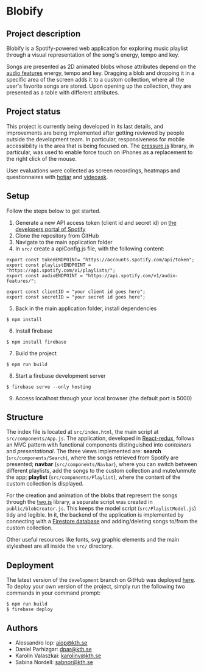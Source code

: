 # Blobify
## Project description

Blobify is a Spotify-powered web application for exploring music playlist through a visual representation of the song's energy, tempo and key. 

Songs are presented as 2D animated blobs whose attributes depend on the [audio features](https://developer.spotify.com/documentation/web-api/reference/tracks/get-several-audio-features) energy, tempo and key. Dragging a blob and dropping it in a specific area of the screen adds it to a custom collection, where all the user's favorite songs are stored. Upon opening up the collection, they are presented as a table with different attributes.

## Project status

This project is currently being developed in its last details, and improvements are being implemented after getting reviewed by people outside the development team. In particular, responsiveness for mobile accessibility is the area that is being focused on. The [pressure.js](https://pressurejs.com) library, in particular, was used to enable force touch on iPhones as a replacement to the right click of the mouse.

User evaluations were collected as screen recordings, heatmaps and questionnaires with [hotjar](https://www.hotjar.com) and [videoask](https://www.videoask.com/).

## Setup

Follow the steps below to get started.

1. Generate a new API access token (client id and secret id) on [the developers portal of Spotify](https://developer.spotify.com)
2. Clone the repository from GitHub
3. Navigate to the main application folder
4. In `src/` create a apiConfig.js file, with the following content:
```
export const tokenENDPOINT= "https://accounts.spotify.com/api/token";
export const playlistENDPOINT = "https://api.spotify.com/v1/playlists/";
export const audioENDPOINT = "https://api.spotify.com/v1/audio-features/";

export const clientID = "your client id goes here";
export const secretID = "your secret id goes here";
```
5. Back in the main application folder, install dependencies
```
$ npm install
```
6. Install firebase
```
$ npm install firebase
```
7. Build the project
```
$ npm run build
```
8. Start a firebase development server
```
$ firebase serve --only hosting
```
9. Access localhost through your local browser (the default port is 5000)

## Structure
The index file is located at `src/index.html`, the main script at `src/components/App.js`. The application, developed in [React-redux](https://react-redux.js.org), follows an MVC pattern with functional components distinguished into *containers* and *presentational*. The three views implemented are: **search** (`src/components/Search`), where the songs retrieved from Spotify are presented; **navbar** (`src/components/Navbar`), where you can switch between different playlists, add the songs to the custom collection and mute/unmute the app; **playlist** (`src/components/Playlist`), where the content of the custom collection is displayed.

For the creation and animation of the blobs that represent the songs through the [two.js](https://two.js.org) library, a separate script was created in `public/blobCreator.js`. This keeps the model script (`src/PlaylistModel.js`) tidy and legible. In it, the backend of the application is implemented by connecting with a [Firestore database](https://firebase.google.com/docs/firestore) and adding/deleting songs to/from the custom collection.

Other useful resources like fonts, svg graphic elements and the main stylesheet are all inside the `src/` directory.

## Deployment
The latest version of the `development` branch on GitHub was deployed [here](https://iprog2020.web.app/). To deploy your own version of the project, simply run the following two commands in your command prompt:
```
$ npm run build
$ firebase deploy
```

## Authors
- Alessandro Iop: <aiop@kth.se>
- Daniel Parhizgar: <dpar@kth.se>
- Karolin Valaszkai: <karolinv@kth.se>
- Sabina Nordell: <sabnor@kth.se>
